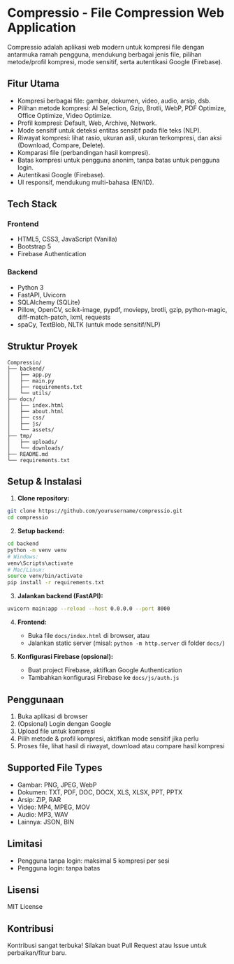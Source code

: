 # Compressio - File Compression Web Application

Compressio adalah aplikasi web modern untuk kompresi file dengan antarmuka ramah pengguna, mendukung berbagai jenis file, pilihan metode/profil kompresi, mode sensitif, serta autentikasi Google (Firebase).

## Fitur Utama

- Kompresi berbagai file: gambar, dokumen, video, audio, arsip, dsb.
- Pilihan metode kompresi: AI Selection, Gzip, Brotli, WebP, PDF Optimize, Office Optimize, Video Optimize.
- Profil kompresi: Default, Web, Archive, Network.
- Mode sensitif untuk deteksi entitas sensitif pada file teks (NLP).
- Riwayat kompresi: lihat rasio, ukuran asli, ukuran terkompresi, dan aksi (Download, Compare, Delete).
- Komparasi file (perbandingan hasil kompresi).
- Batas kompresi untuk pengguna anonim, tanpa batas untuk pengguna login.
- Autentikasi Google (Firebase).
- UI responsif, mendukung multi-bahasa (EN/ID).

## Tech Stack

### Frontend
- HTML5, CSS3, JavaScript (Vanilla)
- Bootstrap 5
- Firebase Authentication

### Backend
- Python 3
- FastAPI, Uvicorn
- SQLAlchemy (SQLite)
- Pillow, OpenCV, scikit-image, pypdf, moviepy, brotli, gzip, python-magic, diff-match-patch, lxml, requests
- spaCy, TextBlob, NLTK (untuk mode sensitif/NLP)

## Struktur Proyek

```
Compressio/
├── backend/
│   ├── app.py
│   ├── main.py
│   ├── requirements.txt
│   └── utils/
├── docs/
│   ├── index.html
│   ├── about.html
│   ├── css/
│   ├── js/
│   └── assets/
├── tmp/
│   ├── uploads/
│   └── downloads/
├── README.md
└── requirements.txt
```

## Setup & Instalasi

1. **Clone repository:**
```bash
git clone https://github.com/yourusername/compressio.git
cd compressio
```

2. **Setup backend:**
```bash
cd backend
python -m venv venv
# Windows:
venv\Scripts\activate
# Mac/Linux:
source venv/bin/activate
pip install -r requirements.txt
```

3. **Jalankan backend (FastAPI):**
```bash
uvicorn main:app --reload --host 0.0.0.0 --port 8000
```

4. **Frontend:**
   - Buka file `docs/index.html` di browser, atau
   - Jalankan static server (misal: `python -m http.server` di folder `docs/`)

5. **Konfigurasi Firebase (opsional):**
   - Buat project Firebase, aktifkan Google Authentication
   - Tambahkan konfigurasi Firebase ke `docs/js/auth.js`

## Penggunaan

1. Buka aplikasi di browser
2. (Opsional) Login dengan Google
3. Upload file untuk kompresi
4. Pilih metode & profil kompresi, aktifkan mode sensitif jika perlu
5. Proses file, lihat hasil di riwayat, download atau compare hasil kompresi

## Supported File Types
- Gambar: PNG, JPEG, WebP
- Dokumen: TXT, PDF, DOC, DOCX, XLS, XLSX, PPT, PPTX
- Arsip: ZIP, RAR
- Video: MP4, MPEG, MOV
- Audio: MP3, WAV
- Lainnya: JSON, BIN

## Limitasi
- Pengguna tanpa login: maksimal 5 kompresi per sesi
- Pengguna login: tanpa batas

## Lisensi
MIT License

## Kontribusi
Kontribusi sangat terbuka! Silakan buat Pull Request atau Issue untuk perbaikan/fitur baru. 